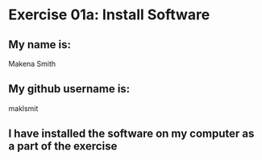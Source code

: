 # Exercise 01a: Install Software

## My name is:
Makena Smith

## My github username is:
maklsmit

## I have installed the software on my computer as a part of the exercise

